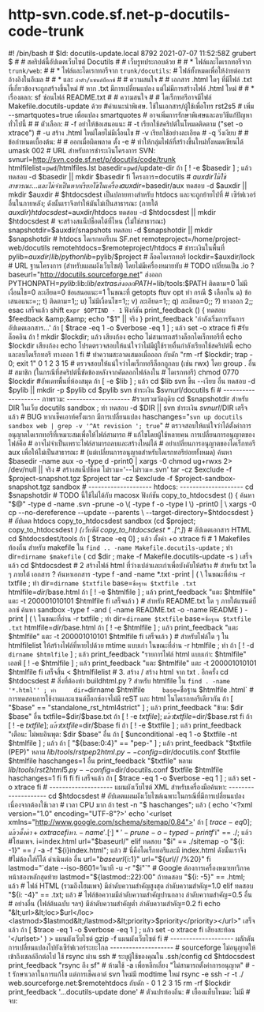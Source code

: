 # http-svn.code.sf.net-p-docutils-code-trunk
#! /bin/bash # $Id: docutils-update.local 8792 2021-07-07 11:52:58Z grubert $ # # สคริปต์นี้อัปเดตเว็บไซต์ Docutils # # เว็บรูทประกอบด้วย  # # * ไฟล์และไดเรกทอรีจาก ``trunk/web``: #    # * ไฟล์และไดเรกทอรีจาก ``trunk/docutils``: # ไฟล์ทั้งหมดเพื่อให้ง่ายต่อการอ้างอิงในอีเมล # # * และ ``ลำตัว/แซนด์บ็อกซ์`` # # ความสนใจ # # เอกสาร .html ใดๆ ที่มีไฟล์ .txt ที่เกี่ยวข้องจะถูกสร้างขึ้นใหม่  # หาก .txt มีการเปลี่ยนแปลง แต่ไม่มีการสร้างไฟล์ .html ใหม่ # # * เรื่องตลก: sf ซ่อนไฟล์ README.txt # # ความสนใจ # # ไดเร็กทอรีอาจมีไฟล์ Makefile.docutils-update ด้วย #คำแนะนำพิเศษ. ใช้ในเอกสาร/ผู้ใช้เพื่อโทร rst2s5 # เพิ่ม --smartquotes=true เพื่อแปลง smartquotes # อาจเพิ่มการรักษาพิเศษและลบวิธีแก้ปัญหาทั่วไปนี้ # # ตัวเลือก: # -f อย่าให้ข้อเสนอแนะ # -t เรียกใช้สคริปต์ในโหมดติดตาม ("set -o xtrace") # -u สร้าง .html ใหม่โดยไม่มีเงื่อนไข # -v เรียกใช้อย่างละเอียด # -q วิ่งเงียบ # # ข้อกำหนดเบื้องต้น:  #  # ออกเมื่อผิดพลาด ตั้ง -e  # ทำให้กลุ่มไฟล์ที่สร้างขึ้นใหม่ทั้งหมดเขียนได้ umask 002  # URL สำหรับการชำระเงินโครงการ SVN: svnurl=http://svn.code.sf.net/p/docutils/code/trunk  htmlfilelist=`pwd`/htmlfiles.lst basedir=`pwd`/update-dir ถ้า [ ! -e $basedir ] ; แล้ว     ทดสอบ -d $basedir || mkdir $basedir fi โครงการ=docutils # $auxdir ไม่ใช่สาธารณะ ... และไม่จำเป็นหากเรียกใช้ในเครื่อง  auxdir=$basedir/aux ทดสอบ -d $auxdir || mkdir $auxdir # $htdocsdest เป็นปลายทางสำหรับ htdocs และจะถูกย้ายไปที่ # เซิร์ฟเวอร์อื่นในภายหลัง; ดังนั้นเราจึงทำให้มันไม่เป็นสาธารณะ (ภายใต้ $auxdir) htdocsdest=$auxdir/htdocs ทดสอบ -d $htdocsdest || mkdir $htdocsdest # จะสร้างสแน็ปช็อตได้ที่ไหน (ไม่ใช่สาธารณะ) snapshotdir=$auxdir/snapshots ทดสอบ -d $snapshotdir || mkdir $snapshotdir  # htdocs ไดเรกทอรีบน SF.net remoteproject=/home/project-web/docutils remotehtdocs=$remoteproject/htdocs  # ชำระเงินในพื้นที่ pylib=$auxdir/lib/python lib=$pylib/$project # ล็อคไดเรกทอรี lockdir=$auxdir/lock  # URL ฐานโครงการ (สำหรับแผนผังเว็บไซต์) โดยไม่มีเครื่องหมายทับ # TODO เปลี่ยนเป็น .io ? baseurl="http://docutils.sourceforge.net"  ส่งออก PYTHONPATH=$pylib:$lib:$lib/extras ส่งออก PATH=$lib/tools:$PATH  ติดตาม=0 ไม่มีเงื่อนไข=0 ละเอียด=0 ข้อเสนอแนะ=1  ในขณะที่ getopts ftuv opt ทำ     กรณี $ เลือกใน         ฉ) ข้อเสนอแนะ=;;         t) ติดตาม=1;;         u) ไม่มีเงื่อนไข=1;;         v) ละเอียด=1;;         q) ละเอียด=0;;         \?) ทางออก 2;;     esac เสร็จแล้ว shift `expr $OPTIND - 1`  ฟังก์ชัน print_feedback () {     ทดสอบ $feedback &amp;&amp; echo "$1" || จริง }  print_feedback 'กำลังเริ่มการรันการอัปเดตเอกสาร...'  ถ้า [ $trace -eq 1 -o $verbose -eq 1 ] ; แล้ว     set -o xtrace fi  #รับล็อคอิน ถ้า ! mkdir $lockdir; แล้ว     เสียงก้อง     echo ไม่สามารถสร้างล็อกไดเร็กทอรีที่     echo $lockdir     เสียงก้อง     echo โปรดตรวจสอบให้แน่ใจว่าไม่มีผู้ใช้รายอื่นกำลังเรียกใช้สคริปต์นี้     echo และลบไดเร็กทอรี     ทางออก 1 fi # ทำความสะอาดเสมอเมื่อออก กับดัก "rm -rf $lockdir; trap - 0; exit 1" 0 1 2 3 15 # ตรวจสอบให้แน่ใจว่าไดเร็กทอรีล็อกถูกลบ (เช่น rwx) โดย group . อื่น # สมาชิก (ในกรณีที่สคริปต์นี้ขัดข้องหลังจากคัดลอกไฟล์ลงใน # ไดเรกทอรี) chmod 0770 $lockdir  #อัพเดทพื้นที่ห้องสมุด ถ้า [ -e $lib ] ; แล้ว     cd $lib     svn ขึ้น --เงียบ อื่น     ทดสอบ -d $pylib || mkdir -p $pylib     cd $pylib     svn ชำระเงิน $svnurl/docutils fi  # -------------------- ภาพรวม: --------------------  #รวบรวมวัตถุดิบ cd $snapshotdir สำหรับ DIR ในเว็บ docutils sandbox ; ทำ     ทดสอบ -d $DIR || svn ชำระเงิน $svnurl/$DIR เสร็จแล้ว # BUG หากเช็คเอาท์ครั้งแรก มีการเปลี่ยนแปลง haschanges="`svn up docutils sandbox web | grep -v '^At revision '; true`"  # ตรวจสอบให้แน่ใจว่าได้ตั้งค่าการอนุญาตไดเรกทอรีที่เหมาะสมเพื่อให้ไฟล์สามารถ # แก้ไขโดยผู้ใช้หลายคน การเปลี่ยนการอนุญาตของไฟล์คือ # อาจไม่จำเป็นเพราะไฟล์สามารถลบและสร้างใหม่ได้ # อย่าเปลี่ยนการอนุญาตของไดเร็กทอรี aux เพื่อให้ไม่เป็นสาธารณะ # (แต่เปลี่ยนการอนุญาตสำหรับไดเรกทอรีย่อยทั้งหมด) ค้นหา $basedir -name aux -o -type d -print0 | xargs -0 chmod ug+rwxs 2> /dev/null || จริง  # สร้างสแน็ปช็อต ไม่รวม='--ไม่รวม=.svn' tar -cz $exclude -f $project-snapshot.tgz $project tar -cz $exclude -f $project-sandbox-snapshot.tgz sandbox  # -------------------- htdocs: --------------------  cd $snapshotdir  # TODO นี้ใช้ไม่ได้กับ macosx ฟังก์ชัน copy_to_htdocsdest () {     ค้นหา "$@" -type d -name .svn -prune -o \( -type f -o -type l \) -print0 | \         xargs -0 cp --no-dereference --update --parents \             --target-directory=$htdocsdest }  # อัปเดต htdocs copy_to_htdocsdest sandbox (cd $project; copy_to_htdocsdest *) (เว็บซีดี copy_to_htdocsdest * .[^.]*)  # อัปเดตเอกสาร HTML cd $htdocsdest/tools  ถ้า [ $trace -eq 0] ; แล้ว     ตั้งค่า +o xtrace fi  # 1 Makefiles ท้องถิ่น สำหรับ makefile ใน `find .. -name Makefile.docutils-update` ; ทำ     dir=`dirname $makefile`     ( cd $dir ; make -f Makefile.docutils-update -s ) เสร็จแล้ว  cd $htdocsdest  # 2 สร้างไฟล์ html ที่ว่างเปล่าและเก่าเพื่อบังคับให้สร้าง # สำหรับ txt ใด ๆ ภายใต้ เอกสาร ? ค้นหาเอกสาร -type f -and -name \*.txt -print | ( \ ในขณะที่อ่าน -r txtfile ; ทำ     dir=`dirname $txtfile`     base=`ชื่อฐาน $txtfile .txt`     htmlfile=$dir/$base.html     ถ้า [ ! -e $htmlfile ] ; แล้ว         print_feedback "แตะ $htmlfile"         แตะ -t 200001010101 $htmlfile     fi เสร็จแล้ว )  # สำหรับ README.txt ใด ๆ ภายใต้แซนด์บ็อกซ์ ค้นหา sandbox -type f -and \( -name README.txt -o -name README \) -print | ( \ ในขณะที่อ่าน -r txtfile ; ทำ     dir=`dirname $txtfile`     base=`ชื่อฐาน $txtfile .txt`     htmlfile=$dir/$base.html     ถ้า [ ! -e $htmlfile ] ; แล้ว         print_feedback "แตะ $htmlfile"         แตะ -t 200001010101 $htmlfile     fi เสร็จแล้ว )  # สำหรับไฟล์ใด ๆ ใน htmlfilelist ให้สร้างไฟล์ที่หายไปด้วย mtime แบบเก่า ในขณะที่อ่าน -r htmlfile ; ทำ     ถ้า [ ! -d `dirname $htmlfile` ] ; แล้ว         print_feedback "รายการไฟล์ html แบบเก่า: $htmlfile"     เอลฟ์ [ ! -e $htmlfile ] ; แล้ว         print_feedback "แตะ $htmlfile"         แตะ -t 200001010101 $htmlfile     fi เสร็จสิ้น &lt; $htmlfilelist  # 3. สร้าง / สร้าง html จาก txt . อีกครั้ง cd $htdocsdest  # สิ่งที่ต้องทำ buildhtml.py ?  สำหรับ htmlfile ใน `find . -name '*.html'' ; ทำ     dir=`dirname $htmlfile`     base=`ชื่อฐาน $htmlfile .html`     # การทดสอบการใช้งานและแซนด์บ็อกซ์อาจไม่มี reST และ html ในไดเรกทอรีเดียวกัน     ถ้า [ "$base" == "standalone_rst_html4strict" ] ; แล้ว         print_feedback "ข้าม: $dir $base"     อื่น         txtfile=$dir/$base.txt         ถ้า [ ! -e $txtfile ] ; แล้ว             txtfile=$dir/$base.rst         fi         ถ้า [ ! -e $txtfile ] ; แล้ว             txtfile=$dir/$base         fi         ถ้า [ ! -e $txtfile ] ; แล้ว             print_feedback "เตือน: ไม่พบอินพุต: $dir $base"         อื่น             ถ้า [ $unconditional -eq 1 -o $txtfile -nt $htmlfile ] ; แล้ว                 ถ้า [ "${base:0:4}" == "pep-" ] ; แล้ว                     print_feedback "$txtfile (PEP)"                     หลาม $lib/tools/rstpep2html.py --config=$dir/docutils.conf $txtfile $htmlfile                     haschanges=1                 อื่น                     print_feedback "$txtfile"                     หลาม $lib/tools/rst2html5.py --config=$dir/docutils.conf $txtfile $htmlfile                     haschanges=1                 fi             fi         fi     fi เสร็จแล้ว  ถ้า [ $trace -eq 1 -o $verbose -eq 1 ] ; แล้ว     set -o xtrace fi  # -------------------- แผนผังเว็บไซต์ XML สำหรับเครื่องมือค้นหา: --------------------  cd $htdocsdest  # อัปเดตแผนผังเว็บไซต์เฉพาะในกรณีที่มีการเปลี่ยนแปลงเนื่องจากต้องใช้เวลา # เวลา CPU มาก ถ้า test -n "$ haschanges"; แล้ว     (         echo '&lt;?xml version="1.0" encoding="UTF-8"?>'         echo '&lt;urlset xmlns="http://www.google.com/schema/sitemap/0.84">'         ถ้า [ $trace -eq 0] ; แล้ว             ตั้งค่า +o xtrace         fi         หา . -name '.[^.]*' -prune -o -type d -printf '%p/\n' \                 -o \( -type f -o -type l \) -print | \             ในขณะที่อ่านฉัน; ทำ                 #i คือชื่อไฟล์                 ถ้าทดสอบ "$i" == ./; แล้ว                     #โฮมเพจ.                     i=index.html                     url="$baseurl/"                 elif ทดสอบ "$i" == ./sitemap -o "${i: -1}" == / -a -f "${i}index.html"; แล้ว                     # นี่คือไดเร็กทอรีและมี index.html ดังนั้นเราจึง                     #ไม่ต้องใส่ก็ได้                     ดำเนินต่อ                 อื่น                     url="$baseurl${i:1}"                     url="${url// /%20}"                 fi                 lastmod="`date --iso-8601=วินาที -u -r "$i"`"                 # Google ต้องการเครื่องหมายทวิภาคหน้าสองหลักสุดท้าย                 lastmod="${lastmod::22}:00"                 ถ้าทดสอบ "${i: -5}" == .html; แล้ว                     # ไฟล์ HTML (รวมถึงโฮมเพจ) มีลำดับความสำคัญสูงสุด                     ลำดับความสำคัญ=1.0                 elif ทดสอบ "${i: -4}" == .txt; แล้ว                     # ไฟล์ข้อความมีลำดับความสำคัญปานกลาง                     ลำดับความสำคัญ=0.5                 อื่น                     # อย่างอื่น (ไฟล์ต้นฉบับ ฯลฯ) มีลำดับความสำคัญต่ำ                     ลำดับความสำคัญ=0.2                 fi                 echo "&lt;url>&lt;loc>$url&lt;/loc>&lt;lastmod>$lastmod&lt;/lastmod>&lt;priority>$priority&lt;/priority>&lt;/url>"             เสร็จแล้ว         ถ้า [ $trace -eq 1 -o $verbose -eq 1 ] ; แล้ว             set -o xtrace         fi         เสียงสะท้อน '&lt;/urlset>'     ) > แผนผังเว็บไซต์     gzip -f แผนผังเว็บไซต์ fi  # -------------------- ผลักดันการเปลี่ยนแปลงไปยังเซิร์ฟเวอร์ระยะไกล --------------------  # sourceforge ไม่อนุญาตให้เข้าถึงเชลล์อีกต่อไป ใช้ rsync ผ่าน ssh # ระบุผู้ใช้ของคุณใน .ssh/config  cd $htdocsdest  print_feedback "rsync ถึง sf" # ห้ามใช้ -a เพื่อหลีกเลี่ยง "ไม่สามารถตั้งค่าการอนุญาต" # -t รักษาเวลาในการแก้ไข แต่การเช็คเอาต์ svn ใหม่มี modtime ใหม่ rsync -e ssh -r -t ./ web.sourceforge.net:$remotehtdocs  กับดัก - 0 1 2 3 15 rm -rf $lockdir print_feedback '...docutils-update done'  # ตัวแปรท้องถิ่น: # เยื้องแท็บโหมด: ไม่มี # จบ:
